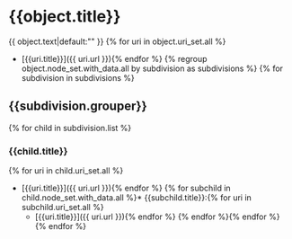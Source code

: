 # {{object.title}}
{{ object.text|default:"" }}
{% for uri in object.uri_set.all %}
* [{{uri.title}}]({{ uri.url }}){% endfor %}
{% regroup object.node_set.with_data.all by subdivision as subdivisions %}
{% for subdivision in subdivisions %}
## {{subdivision.grouper}}
{% for child in subdivision.list %}
### {{child.title}}
{% for uri in child.uri_set.all %}
* [{{uri.title}}]({{ uri.url }}){% endfor %}
{% for subchild in child.node_set.with_data.all %}* {{subchild.title}}:{% for uri in subchild.uri_set.all %}
    * [{{uri.title}}]({{ uri.url }}){% endfor %}
{% endfor %}{% endfor %}
{% endfor %}
